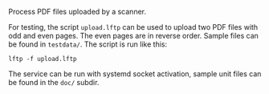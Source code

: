 Process PDF files uploaded by a scanner.

For testing, the script `upload.lftp` can be used to upload two PDF files with odd and even pages. The even pages are in reverse order. Sample files can be found in `testdata/`. The script is run like this:

    lftp -f upload.lftp

The service can be run with systemd socket activation, sample unit files can be found in the `doc/` subdir.
